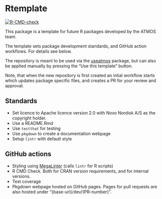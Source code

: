 
<!-- README.md is generated from README.Rmd. Please edit that file -->

# Rtemplate

<!-- badges: start -->

[![R-CMD-check](https://github.com/NN-OpenSource/Rtemplate/actions/workflows/R-CMD-check.yaml/badge.svg)](https://github.com/NN-OpenSource/Rtemplate/actions/workflows/R-CMD-check.yaml)
<!-- badges: end -->

This package is a template for future R packages developed by the ATMOS
team.

The template sets package development standards, and GitHub action
workflows. For details see below.

The repository is meant to be used via the
[useatmos](https://github.com/NN-OpenSource/useatmos) package, but can
also be applied manually by pressing the “Use this template” button.

Note, that when the new repository is first created an intial workflow
starts which updates package specific files, and creates a PR for your
review and approval.

## Standards

- Set licence to Apache licence version 2.0 with Novo Nordisk A/S as the
  copyright holder.
- Use a README.Rmd
- Use `testthat` for testing
- Use `pkgdown` to create a documentation webpage
- Setup `lintr` with default style

## GitHub actions

- Styling using [MegaLinter](https://megalinter.io/) (calls `lintr` for
  R scripts)
- R CMD Check. Both for CRAN version requirements, and for internal
  versions.
- Test coverage
- Pkgdown webpage hosted on GitHub pages. Pages for pull requests are
  also hosted under “{base-url}/dev/{PR-number}”.

